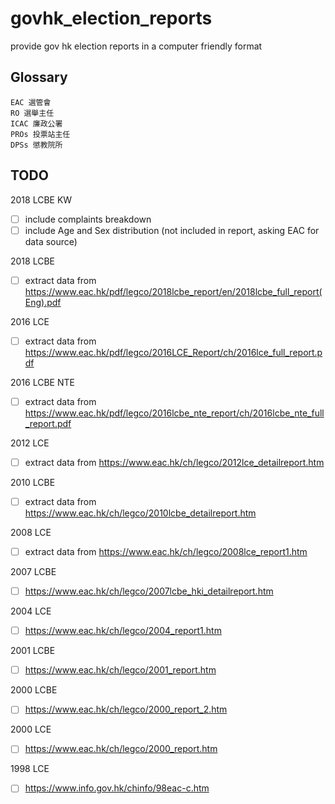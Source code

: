 # govhk_election_reports

provide gov hk election reports in a computer friendly format


## Glossary

```
EAC 選管會
RO 選舉主任
ICAC 廉政公署
PROs 投票站主任
DPSs 懲教院所
```

## TODO

2018 LCBE KW
- [ ] include complaints breakdown
- [ ] include Age and Sex distribution (not included in report, asking EAC for data source)

2018 LCBE
- [ ] extract data from https://www.eac.hk/pdf/legco/2018lcbe_report/en/2018lcbe_full_report(Eng).pdf

2016 LCE
- [ ] extract data from https://www.eac.hk/pdf/legco/2016LCE_Report/ch/2016lce_full_report.pdf

2016 LCBE NTE
- [ ] extract data from https://www.eac.hk/pdf/legco/2016lcbe_nte_report/ch/2016lcbe_nte_full_report.pdf

2012 LCE
- [ ] extract data from https://www.eac.hk/ch/legco/2012lce_detailreport.htm

2010 LCBE
- [ ] extract data from https://www.eac.hk/ch/legco/2010lcbe_detailreport.htm

2008 LCE
- [ ] extract data from https://www.eac.hk/ch/legco/2008lce_report1.htm

2007 LCBE
- [ ] https://www.eac.hk/ch/legco/2007lcbe_hki_detailreport.htm

2004 LCE
- [ ] https://www.eac.hk/ch/legco/2004_report1.htm

2001 LCBE
- [ ] https://www.eac.hk/ch/legco/2001_report.htm

2000 LCBE
- [ ] https://www.eac.hk/ch/legco/2000_report_2.htm

2000 LCE
- [ ] https://www.eac.hk/ch/legco/2000_report.htm

1998 LCE
- [ ] https://www.info.gov.hk/chinfo/98eac-c.htm